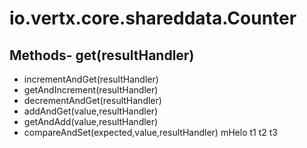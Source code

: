 # io.vertx.core.shareddata.Counter
## Methods- get(resultHandler)
- incrementAndGet(resultHandler)
- getAndIncrement(resultHandler)
- decrementAndGet(resultHandler)
- addAndGet(value,resultHandler)
- getAndAdd(value,resultHandler)
- compareAndSet(expected,value,resultHandler)
mHelo  t1
t2
t3
